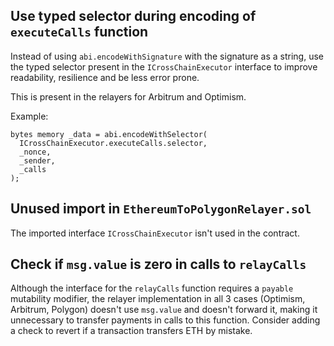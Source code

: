 ## Use typed selector during encoding of `executeCalls` function

Instead of using `abi.encodeWithSignature` with the signature as a string, use the typed selector present in the `ICrossChainExecutor` interface to improve readability, resilience and be less error prone. 

This is present in the relayers for Arbitrum and Optimism.

Example:

```solidity
bytes memory _data = abi.encodeWithSelector(
  ICrossChainExecutor.executeCalls.selector,
  _nonce,
  _sender,
  _calls
);
```

## Unused import in `EthereumToPolygonRelayer.sol`

The imported interface `ICrossChainExecutor` isn't used in the contract.

## Check if `msg.value` is zero in calls to `relayCalls`

Although the interface for the `relayCalls` function requires a `payable` mutability modifier, the relayer implementation in all 3 cases (Optimism, Arbitrum, Polygon) doesn't use `msg.value` and doesn't forward it, making it unnecessary to transfer payments in calls to this function. Consider adding a check to revert if a transaction transfers ETH by mistake.
